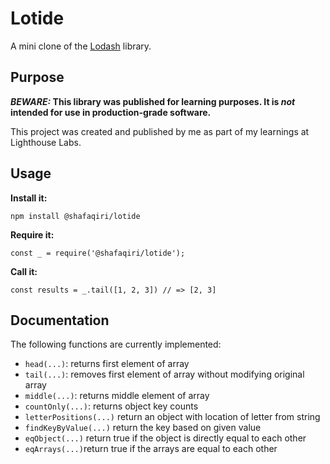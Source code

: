 # Lotide

A mini clone of the [Lodash](https://lodash.com) library.

## Purpose

**_BEWARE:_ This library was published for learning purposes. It is _not_ intended for use in production-grade software.**

This project was created and published by me as part of my learnings at Lighthouse Labs. 

## Usage

**Install it:**

`npm install @shafaqiri/lotide`

**Require it:**

`const _ = require('@shafaqiri/lotide');`

**Call it:**

`const results = _.tail([1, 2, 3]) // => [2, 3]`

## Documentation

The following functions are currently implemented:

* `head(...)`: returns first element of array
* `tail(...)`: removes first element of array without modifying original array
* `middle(...)`: returns middle element of array
* `countOnly(...)`: returns object key counts
* `letterPositions(...)` return an object with location of letter from string
* `findKeyByValue(...)` return the key based on given value
* `eqObject(...)` return true if the object is directly equal to each other
*  `eqArrays(...)`return true if the arrays are equal to each other
